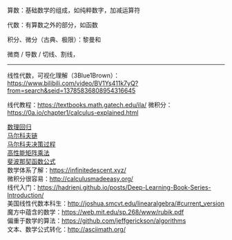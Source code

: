 算数：基础数学的组成，如纯粹数字，加减运算符

代数：有算数之外的部分，如函数 

积分、微分（古典、极限）：黎曼和    

微商 / 导数 / 切线、割线， 



---

线性代数，可视化理解（3Blue1Brown）：https://www.bilibili.com/video/BV1Ys411k7yQ?from=search&seid=13785836808954316645



线代教程：https://textbooks.math.gatech.edu/ila/
微积分：https://0a.io/chapter1/calculus-explained.html

[数理回归](https://www.listendata.com/2018/03/regression-analysis.html)  
[马尔科夫链](http://setosa.io/ev/markov-chains/)  
[马尔科夫决策过程](https://xaviergeerinck.com/markov-property-chain-reward-decision)    
[高性能矩阵乘法](https://gist.github.com/nadavrot/5b35d44e8ba3dd718e595e40184d03f0)    
[斐波那契函数公式](https://blog.paulhankin.net/fibonacci/)  
数学体系了解：https://infinitedescent.xyz/    
微积分很容易：http://calculusmadeeasy.org/  
线代入门：https://hadrienj.github.io/posts/Deep-Learning-Book-Series-Introduction/    
美国线性代数本科生：http://joshua.smcvt.edu/linearalgebra/#current_version    
魔方中蕴含的数学：https://web.mit.edu/sp.268/www/rubik.pdf    
偏重于数学的算法：https://github.com/jeffgerickson/algorithms    
文本、数学公式转化：http://asciimath.org/  

